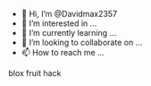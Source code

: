 - 👋 Hi, I’m @Davidmax2357
- 👀 I’m interested in ...
- 🌱 I’m currently learning ...
- 💞️ I’m looking to collaborate on ...
- 📫 How to reach me ...

<!---
Davidmax2357/Davidmax2357 is a ✨ special ✨ repository because its `README.md` (this file) appears on your GitHub profile.
You can click the Preview link to take a look at your changes.
---> blox fruit hack


